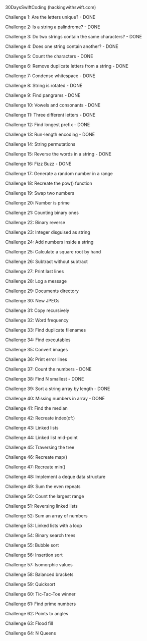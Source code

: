 30DaysSwiftCoding
(hackingwithswift.com)

Challenge 1: Are the letters unique? - DONE

Challenge 2: Is a string a palindrome? - DONE

Challenge 3: Do two strings contain the same characters? - DONE

Challenge 4: Does one string contain another? - DONE

Challenge 5: Count the characters - DONE

Challenge 6: Remove duplicate letters from a string - DONE

Challenge 7: Condense whitespace - DONE

Challenge 8: String is rotated - DONE

Challenge 9: Find pangrams - DONE

Challenge 10: Vowels and consonants - DONE

Challenge 11: Three different letters - DONE

Challenge 12: Find longest prefix - DONE

Challenge 13: Run-length encoding - DONE

Challenge 14: String permutations 

Challenge 15: Reverse the words in a string - DONE

Challenge 16: Fizz Buzz - DONE

Challenge 17: Generate a random number in a range

Challenge 18: Recreate the pow() function

Challenge 19: Swap two numbers

Challenge 20: Number is prime

Challenge 21: Counting binary ones

Challenge 22: Binary reverse

Challenge 23: Integer disguised as string

Challenge 24: Add numbers inside a string

Challenge 25: Calculate a square root by hand

Challenge 26: Subtract without subtract

Challenge 27: Print last lines

Challenge 28: Log a message

Challenge 29: Documents directory

Challenge 30: New JPEGs

Challenge 31: Copy recursively

Challenge 32: Word frequency

Challenge 33: Find duplicate filenames

Challenge 34: Find executables

Challenge 35: Convert images

Challenge 36: Print error lines

Challenge 37: Count the numbers - DONE

Challenge 38: Find N smallest - DONE

Challenge 39: Sort a string array by length - DONE

Challenge 40: Missing numbers in array - DONE

Challenge 41: Find the median

Challenge 42: Recreate index(of:)

Challenge 43: Linked lists

Challenge 44: Linked list mid-point

Challenge 45: Traversing the tree

Challenge 46: Recreate map()

Challenge 47: Recreate min()

Challenge 48: Implement a deque data structure

Challenge 49: Sum the even repeats

Challenge 50: Count the largest range

Challenge 51: Reversing linked lists

Challenge 52: Sum an array of numbers

Challenge 53: Linked lists with a loop

Challenge 54: Binary search trees

Challenge 55: Bubble sort

Challenge 56: Insertion sort

Challenge 57: Isomorphic values

Challenge 58: Balanced brackets

Challenge 59: Quicksort

Challenge 60: Tic-Tac-Toe winner

Challenge 61: Find prime numbers

Challenge 62: Points to angles

Challenge 63: Flood fill

Challenge 64: N Queens

